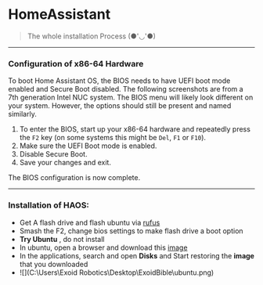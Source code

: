 # HomeAssistant

> The whole installation Process  (●'◡'●)

---

### Configuration of x86-64 Hardware

To boot Home Assistant OS, the BIOS needs to have UEFI boot mode enabled and Secure Boot disabled. The following screenshots are from a 7th generation Intel NUC system. The BIOS menu will likely look different on your system. However, the options should still be present and named similarly.

1. To enter the BIOS, start up your x86-64 hardware and repeatedly press the `F2` key (on some systems this might be `Del`, `F1` or `F10`).
2. Make sure the UEFI Boot mode is enabled.
3. Disable Secure Boot.
4. Save your changes and exit.

The BIOS configuration is now complete.

---

### Installation of HAOS:

- Get A flash drive and flash ubuntu via [rufus](https://rufus.ie/en/)
- Smash the F2, change bios settings to make flash drive a boot option
- **Try Ubuntu** , do not install
- In ubuntu, open a browser and download this [image](https://github.com/home-assistant/operating-system/releases/download/13.2/haos_generic-x86-64-13.2.img.xz)
- In the applications, search and open **Disks** and Start restoring the **image** that you downloaded
- ![](C:\Users\Exoid Robotics\Desktop\ExoidBible\ubuntu.png)

